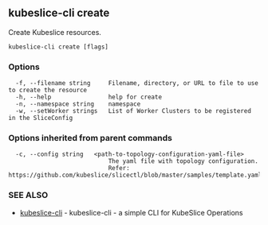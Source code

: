 ## kubeslice-cli create

Create Kubeslice resources.

```
kubeslice-cli create [flags]
```

### Options

```
  -f, --filename string     Filename, directory, or URL to file to use to create the resource
  -h, --help                help for create
  -n, --namespace string    namespace
  -w, --setWorker strings   List of Worker Clusters to be registered in the SliceConfig
```

### Options inherited from parent commands

```
  -c, --config string   <path-to-topology-configuration-yaml-file>
                        	The yaml file with topology configuration. 
                        	Refer: https://github.com/kubeslice/slicectl/blob/master/samples/template.yaml
```

### SEE ALSO

* [kubeslice-cli](kubeslice-cli.md)	 - kubeslice-cli - a simple CLI for KubeSlice Operations


